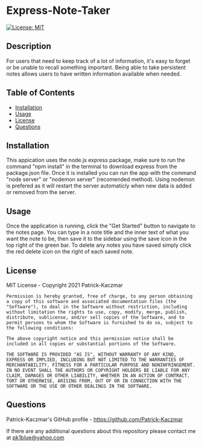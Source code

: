 # Express-Note-Taker


[![License: MIT](https://img.shields.io/badge/License-MIT-yellow.svg)](https://opensource.org/licenses/MIT)

## Description
For users that need to keep track of a lot of information, it's easy to forget or be unable to recall something important. Being able to take persistent notes allows users to have written information available when needed.

## Table of Contents
* [Installation](#Installation)
* [Usage](#Usage)
* [License](#License)
* [Questions](#Questions)

## Installation
This appication uses the node.js express package, make sure to run the command "npm install" in the terminal to download express from the package.json file. Once it is installed you can run the app with the command "node server" or "nodemon server" (recomended method). Using nodemon is prefered as it will restart the server automaticly when new data is added or removed from the server.

## Usage
Once the application is running, click the "Get Started" button to navigate to the notes page. You can type in a note title and the inner text of what you want the note to be, then save it to the sidebar using the save icon in the top right of the  green bar. To delete any notes you have saved simply click the red delete icon on the right of each saved note.

## License
MIT License - Copyright 2021 Patrick-Kaczmar

    Permission is hereby granted, free of charge, to any person obtaining a copy of this software and associated documentation files (the "Software"), to deal in the Software without restriction, including without limitation the rights to use, copy, modify, merge, publish, distribute, sublicense, and/or sell copies of the Software, and to permit persons to whom the Software is furnished to do so, subject to the following conditions:
    
    The above copyright notice and this permission notice shall be included in all copies or substantial portions of the Software.
    
    THE SOFTWARE IS PROVIDED "AS IS", WITHOUT WARRANTY OF ANY KIND, EXPRESS OR IMPLIED, INCLUDING BUT NOT LIMITED TO THE WARRANTIES OF MERCHANTABILITY, FITNESS FOR A PARTICULAR PURPOSE AND NONINFRINGEMENT. IN NO EVENT SHALL THE AUTHORS OR COPYRIGHT HOLDERS BE LIABLE FOR ANY CLAIM, DAMAGES OR OTHER LIABILITY, WHETHER IN AN ACTION OF CONTRACT, TORT OR OTHERWISE, ARISING FROM, OUT OF OR IN CONNECTION WITH THE SOFTWARE OR THE USE OR OTHER DEALINGS IN THE SOFTWARE.

## Questions
Patrick-Kaczmar's GitHub profile - https://github.com/Patrick-Kaczmar

If there are any additional questions about this repository please contact me at pk1blue@yahoo.com
